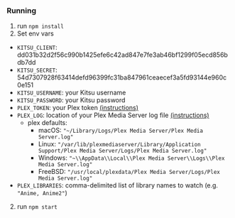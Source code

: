 ### Running

1. run `npm install`
2. Set env vars
  - `KITSU_CLIENT`: dd031b32d2f56c990b1425efe6c42ad847e7fe3ab46bf1299f05ecd856bdb7dd
  - `KITSU_SECRET`: 54d7307928f63414defd96399fc31ba847961ceaecef3a5fd93144e960c0e151
  - `KITSU_USERNAME`: your Kitsu username
  - `KITSU_PASSWORD`: your Kitsu password
  - `PLEX_TOKEN`: your Plex token [(instructions)](https://support.plex.tv/articles/204059436-finding-an-authentication-token-x-plex-token/)
  - `PLEX_LOG`: location of your Plex Media Server log file [(instructions)](https://support.plex.tv/articles/200250417-plex-media-server-log-files/)
    - plex defaults:
      - macOS: `"~/Library/Logs/Plex Media Server/Plex Media Server.log"`
      - Linux: `"/var/lib/plexmediaserver/Library/Application Support/Plex Media Server/Logs/Plex Media Server.log"`
      - Windows: `"~\\AppData\\Local\\Plex Media Server\\Logs\\Plex Media Server.log"`
      - FreeBSD: `"/usr/local/plexdata/Plex Media Server/Logs/Plex Media Server.log"`
  - `PLEX_LIBRARIES`: comma-delimited list of library names to watch (e.g. `"Anime, Anime2"`)
2. run `npm start`
